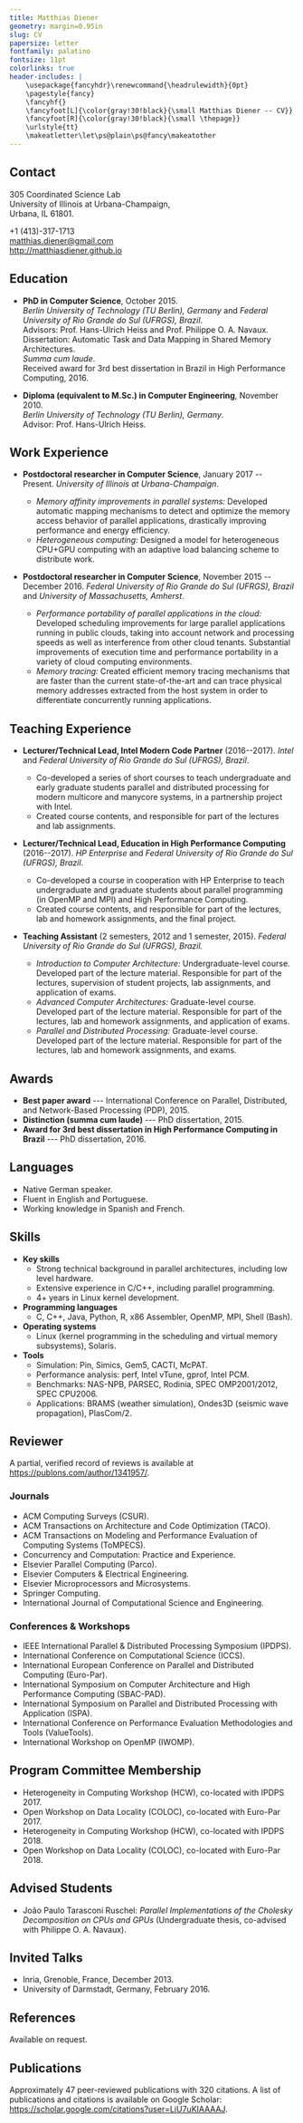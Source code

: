 ```yaml
---
title: Matthias Diener
geometry: margin=0.95in
slug: CV
papersize: letter
fontfamily: palatino
fontsize: 11pt
colorlinks: true
header-includes: |
    \usepackage{fancyhdr}\renewcommand{\headrulewidth}{0pt}
    \pagestyle{fancy}
    \fancyhf{}
    \fancyfoot[L]{\color{gray!30!black}{\small Matthias Diener -- CV}}
    \fancyfoot[R]{\color{gray!30!black}{\small \thepage}}
    \urlstyle{tt}
    \makeatletter\let\ps@plain\ps@fancy\makeatother
---
```


<!-- compile: pandoc -s cv.md publications.md -o cv.pdf -->


## Contact

305 Coordinated Science Lab  
University of Illinois at Urbana-Champaign,  
Urbana, IL 61801.

+1 (413)-317-1713  
<matthias.diener@gmail.com>  
<http://matthiasdiener.github.io>

## Education

- **PhD in Computer Science**, October 2015.  
	*Berlin University of Technology (TU Berlin), Germany* and *Federal University of Rio Grande do Sul (UFRGS), Brazil*.  
	Advisors: Prof. Hans-Ulrich Heiss and Prof. Philippe O. A. Navaux.  
	Dissertation: Automatic Task and Data Mapping in Shared Memory Architectures.  
	*Summa cum laude*.  
	Received award for 3rd best dissertation in Brazil in High Performance Computing, 2016.

- **Diploma (equivalent to M.Sc.) in Computer Engineering**, November 2010.  
	*Berlin University of Technology (TU Berlin), Germany*.  
	Advisor: Prof. Hans-Ulrich Heiss.


## Work Experience

- **Postdoctoral researcher in Computer Science**, January 2017 -- Present.
	*University of Illinois at Urbana-Champaign*.
    - *Memory affinity improvements in parallel systems:* Developed automatic mapping mechanisms to detect and optimize the memory access behavior of parallel applications, drastically improving performance and energy efficiency.
    - *Heterogeneous computing:* Designed a model for heterogeneous CPU+GPU computing with an adaptive load balancing scheme to distribute work.

- **Postdoctoral researcher in Computer Science**, November 2015 -- December 2016.
	*Federal University of Rio Grande do Sul (UFRGS), Brazil* and *University of Massachusetts, Amherst*.
    - *Performance portability of parallel applications in the cloud:* Developed scheduling improvements for large parallel applications running in public clouds, taking into account network and processing speeds as well as interference from other cloud tenants. Substantial improvements of execution time and performance portability in a variety of cloud computing environments.
    - *Memory tracing:* Created efficient memory tracing mechanisms that are faster than the current state-of-the-art and can trace physical memory addresses extracted from the host system in order to differentiate concurrently running applications.


## Teaching Experience

- **Lecturer/Technical Lead, Intel Modern Code Partner** (2016--2017).
	*Intel* and *Federal University of Rio Grande do Sul (UFRGS), Brazil*.
	-  Co-developed a series of short courses to teach undergraduate and early graduate students parallel and distributed processing for modern multicore and manycore systems, in a partnership project with Intel.
	-  Created course contents, and responsible for part of the lectures and lab assignments.

- **Lecturer/Technical Lead, Education in High Performance Computing** (2016--2017).
	*HP Enterprise* and *Federal University of Rio Grande do Sul (UFRGS), Brazil*.
	-  Co-developed a course in cooperation with HP Enterprise to teach undergraduate and graduate students about parallel programming (in OpenMP and MPI) and High Performance Computing.
	-  Created course contents, and responsible for part of the lectures, lab and homework assignments, and the final project.

- **Teaching Assistant** (2 semesters, 2012 and 1 semester, 2015).
	*Federal University of Rio Grande do Sul (UFRGS), Brazil.*
	- *Introduction to Computer Architecture:* Undergraduate-level course. Developed part of the lecture material. Responsible for part of the lectures, supervision of student projects, lab assignments, and application of exams.
	- *Advanced Computer Architectures:* Graduate-level course. Developed part of the lecture material. Responsible for part of the lectures, lab and homework assignments, and application of exams.
	- *Parallel and Distributed Processing:* 	Graduate-level course. Developed part of the lecture material. Responsible for part of the lectures, lab and homework assignments, and exams.


## Awards

- **Best paper award** --- International Conference on Parallel, Distributed, and Network-Based Processing (PDP), 2015.
- **Distinction (summa cum laude)** --- PhD dissertation, 2015.
- **Award for 3rd best dissertation in High Performance Computing in Brazil** --- PhD dissertation, 2016.


## Languages

- Native German speaker.
- Fluent in English and Portuguese.
- Working knowledge in Spanish and French.


## Skills

- **Key skills**
  + Strong technical background in parallel architectures, including low level hardware.
  + Extensive experience in C/C++, including parallel programming.
  + 4+ years in Linux kernel development.
- **Programming languages**
  + C, C++, Java, Python, R, x86 Assembler, OpenMP, MPI, Shell (Bash).
- **Operating systems**
  + Linux (kernel programming in the scheduling and virtual memory subsystems), Solaris.
- **Tools**
  + Simulation: Pin, Simics, Gem5, CACTI, McPAT.
  + Performance analysis: perf, Intel vTune, gprof, Intel PCM.
  + Benchmarks: NAS-NPB, PARSEC, Rodinia, SPEC OMP2001/2012, SPEC CPU2006.
  + Applications: BRAMS (weather simulation), Ondes3D (seismic wave propagation), PlasCom/2. 


## Reviewer

A partial, verified record of reviews is available at <https://publons.com/author/1341957/>.

### Journals
- ACM Computing Surveys (CSUR).
- ACM Transactions on Architecture and Code Optimization (TACO).
- ACM Transactions on Modeling and Performance Evaluation of Computing Systems (ToMPECS).
- Concurrency and Computation: Practice and Experience.
- Elsevier Parallel Computing (Parco).
- Elsevier Computers & Electrical Engineering.
- Elsevier Microprocessors and Microsystems.
- Springer Computing.
- International Journal of Computational Science and Engineering.

### Conferences & Workshops
- IEEE International Parallel & Distributed Processing Symposium (IPDPS).
- International Conference on Computational Science (ICCS).
- International European Conference on Parallel and Distributed Computing (Euro-Par).
- International Symposium on Computer Architecture and High Performance Computing (SBAC-PAD).
- International Symposium on Parallel and Distributed Processing with Application (ISPA).
- International Conference on Performance Evaluation Methodologies and Tools (ValueTools).
- International Workshop on OpenMP (IWOMP).


## Program Committee Membership

- Heterogeneity in Computing Workshop (HCW), co-located with IPDPS 2017.
- Open Workshop on Data Locality (COLOC), co-located with Euro-Par 2017.
- Heterogeneity in Computing Workshop (HCW), co-located with IPDPS 2018.
- Open Workshop on Data Locality (COLOC), co-located with Euro-Par 2018.


## Advised Students

- João Paulo Tarasconi Ruschel: *Parallel Implementations of the Cholesky Decomposition on CPUs and GPUs* (Undergraduate thesis, co-advised with Philippe O. A. Navaux).


## Invited Talks

- Inria, Grenoble, France, December 2013.
- University of Darmstadt, Germany, February 2016.


## References

Available on request.


## Publications

Approximately 47 peer-reviewed publications with 320 citations. A list of publications and citations is available on Google Scholar: <https://scholar.google.com/citations?user=LiU7uKIAAAAJ>.
